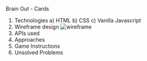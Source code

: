 Brain Out - Cards
1. Technologies
		a) HTML
    b) CSS
    c) Vanilla Javascript 
2. Wireframe design
![wireframe](https://github.com/siewla/Project/blob/master/ProjectOne/img/wireframe.png)
3. APIs used
4. Approaches
5. Game Instructions
6. Unsolved Problems

